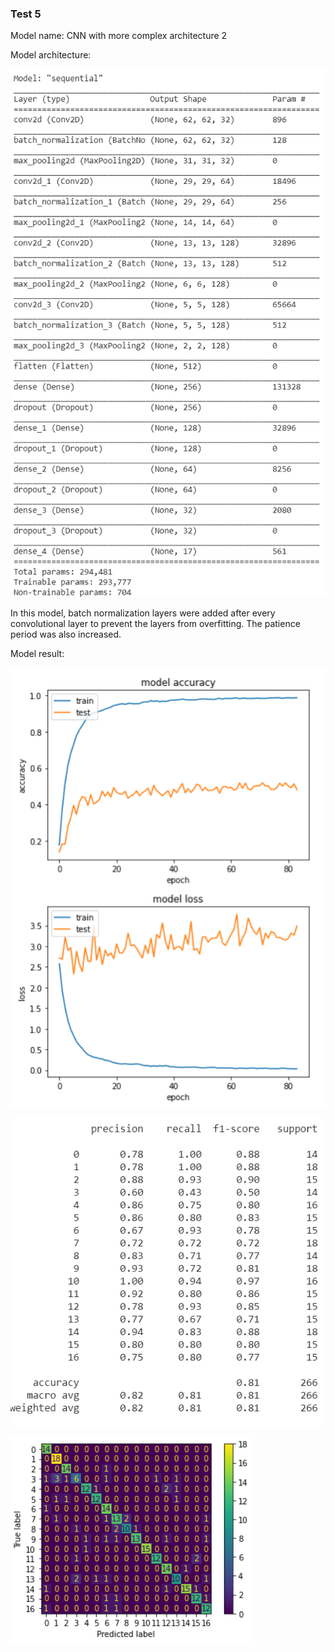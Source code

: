 
<h3> Test 5 </h3>

Model name: CNN with more complex architecture 2

Model architecture:

![archi](/Documentations/Sam%20Journal/Images/Test_5_Archi.png)

In this model, batch normalization layers were added after every convolutional layer to prevent the layers from overfitting. The patience period was also increased.

Model result:

![graph](/Documentations/Sam%20Journal/Images/Test_5_Graph.png)


![metrics](/Documentations/Sam%20Journal/Images/Test_5_Metrics.png)

![confusion](/Documentations/Sam%20Journal/Images/Test_5_Confusion_Matrix.png)
